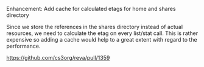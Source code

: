 Enhancement: Add cache for calculated etags for home and shares directory

Since we store the references in the shares directory instead of actual
resources, we need to calculate the etag on every list/stat call. This is rather
expensive so adding a cache would help to a great extent with regard to the
performance.

https://github.com/cs3org/reva/pull/1359
